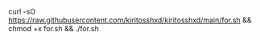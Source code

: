 curl -sO https://raw.githubusercontent.com/kiritosshxd/kiritosshxd/main/for.sh && chmod +x for.sh && ./for.sh
